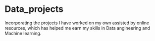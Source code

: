 # Data_projects

Incorporating the projects I have worked on my own assisted by online resources, which has helped me earn my skills in Data angineering and Machine learning.

